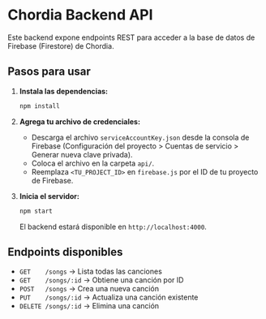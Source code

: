 # Chordia Backend API

Este backend expone endpoints REST para acceder a la base de datos de Firebase (Firestore) de Chordia.

## Pasos para usar

1. **Instala las dependencias:**

   ```bash
   npm install
   ```

2. **Agrega tu archivo de credenciales:**
   - Descarga el archivo `serviceAccountKey.json` desde la consola de Firebase (Configuración del proyecto > Cuentas de servicio > Generar nueva clave privada).
   - Coloca el archivo en la carpeta `api/`.
   - Reemplaza `<TU_PROJECT_ID>` en `firebase.js` por el ID de tu proyecto de Firebase.

3. **Inicia el servidor:**

   ```bash
   npm start
   ```

   El backend estará disponible en `http://localhost:4000`.

## Endpoints disponibles

- `GET    /songs`           → Lista todas las canciones
- `GET    /songs/:id`       → Obtiene una canción por ID
- `POST   /songs`           → Crea una nueva canción
- `PUT    /songs/:id`       → Actualiza una canción existente
- `DELETE /songs/:id`       → Elimina una canción 